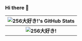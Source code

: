 ### Hi there 👋

<!--
**256-daisuki/256-daisuki** is a ✨ _special_ ✨ repository because its `README.md` (this file) appears on your GitHub profile.

Here are some ideas to get you started:

- 🔭 I’m currently working on ...
- 🌱 I’m currently learning ...
- 👯 I’m looking to collaborate on ...
- 🤔 I’m looking for help with ...
- 💬 Ask me about ...
- 📫 How to reach me: ...
- 😄 Pronouns: ...
- ⚡ Fun fact: ...
-->

<table>
  <tr>
    <th><img src="https://github-readme-stats.vercel.app/api?username=256-daisuki" alt="256大好き!'s GitHub Stats" title="256大好き!'s GitHub Stats"></th>
  </tr>
  <tr>
    <th><img src="https://github-readme-stats.vercel.app/api/top-langs/?username=256-daisuki&layout=compact" alt="256大好き!" title="256大好き!'s GitHub Stats"></th>
  </tr>
</table>
